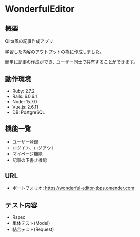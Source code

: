 # WonderfulEditor

## 概要

Qiita風の記事作成アプリ

学習した内容のアウトプットの為に作成しました。

簡単に記事の作成ができ、ユーザー同士で共有することができます。


## 動作環境

* Ruby: 2.7.2
* Rails: 6.0.6.1
* Node: 15.7.0
* Vue.js: 2.6.11
* DB: PostgreSQL

## 機能一覧

* ユーザー登録
* ログイン、ログアウト
* マイページ機能
* 記事の下書き機能

## URL

* ポートフォリオ: https://wonderful-editor-tbps.onrender.com

## テスト内容

* Rspec
* 単体テスト(Model)
* 結合テスト(Request)
